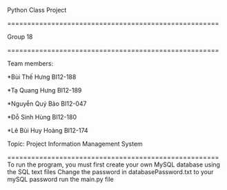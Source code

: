 
Python Class Project

=====================================================

  

Group 18

  

=====================================================

  

Team members:

  

*Bùi Thế Hưng BI12-188

  

*Tạ Quang Hưng BI12-189

  

*Nguyễn Quý Bảo BI12-047

  

*Đỗ Sinh Hùng BI12-180

  

*Lê Bùi Huy Hoàng BI12-174

  

Topic: Project Information Management System

=====================================================
To run the program, you must first create your own MySQL database using the SQL text files
Change the password in databasePassword.txt to your mySQL password
run the main.py file